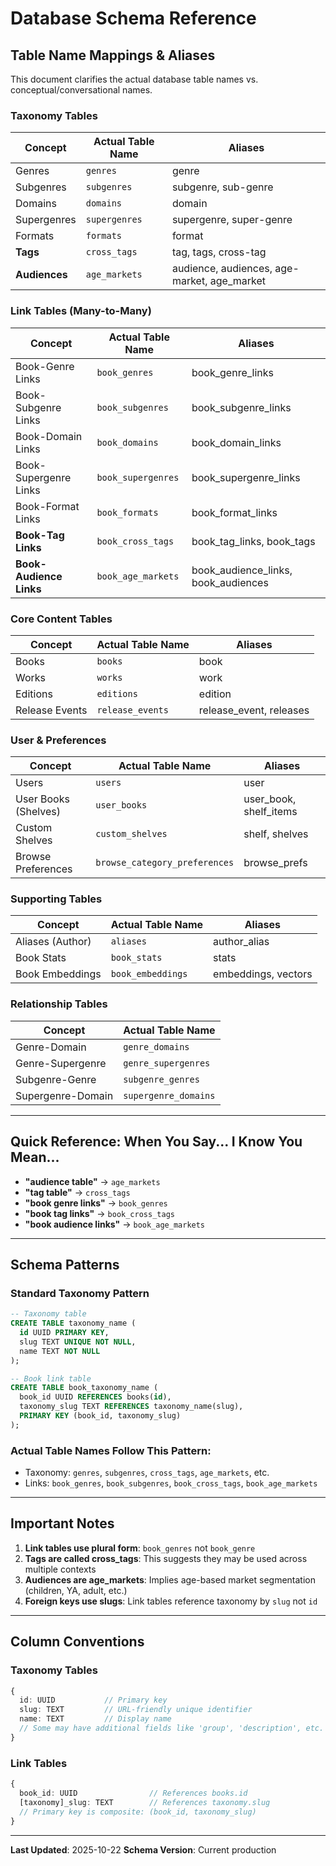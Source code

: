 # Database Schema Reference

## Table Name Mappings & Aliases

This document clarifies the actual database table names vs. conceptual/conversational names.

### Taxonomy Tables

| Concept | Actual Table Name | Aliases |
|---------|------------------|---------|
| Genres | `genres` | genre |
| Subgenres | `subgenres` | subgenre, sub-genre |
| Domains | `domains` | domain |
| Supergenres | `supergenres` | supergenre, super-genre |
| Formats | `formats` | format |
| **Tags** | `cross_tags` | tag, tags, cross-tag |
| **Audiences** | `age_markets` | audience, audiences, age-market, age_market |

### Link Tables (Many-to-Many)

| Concept | Actual Table Name | Aliases |
|---------|------------------|---------|
| Book-Genre Links | `book_genres` | book_genre_links |
| Book-Subgenre Links | `book_subgenres` | book_subgenre_links |
| Book-Domain Links | `book_domains` | book_domain_links |
| Book-Supergenre Links | `book_supergenres` | book_supergenre_links |
| Book-Format Links | `book_formats` | book_format_links |
| **Book-Tag Links** | `book_cross_tags` | book_tag_links, book_tags |
| **Book-Audience Links** | `book_age_markets` | book_audience_links, book_audiences |

### Core Content Tables

| Concept | Actual Table Name | Aliases |
|---------|------------------|---------|
| Books | `books` | book |
| Works | `works` | work |
| Editions | `editions` | edition |
| Release Events | `release_events` | release_event, releases |

### User & Preferences

| Concept | Actual Table Name | Aliases |
|---------|------------------|---------|
| Users | `users` | user |
| User Books (Shelves) | `user_books` | user_book, shelf_items |
| Custom Shelves | `custom_shelves` | shelf, shelves |
| Browse Preferences | `browse_category_preferences` | browse_prefs |

### Supporting Tables

| Concept | Actual Table Name | Aliases |
|---------|------------------|---------|
| Aliases (Author) | `aliases` | author_alias |
| Book Stats | `book_stats` | stats |
| Book Embeddings | `book_embeddings` | embeddings, vectors |

### Relationship Tables

| Concept | Actual Table Name |
|---------|------------------|
| Genre-Domain | `genre_domains` |
| Genre-Supergenre | `genre_supergenres` |
| Subgenre-Genre | `subgenre_genres` |
| Supergenre-Domain | `supergenre_domains` |

---

## Quick Reference: When You Say... I Know You Mean...

- **"audience table"** → `age_markets`
- **"tag table"** → `cross_tags`
- **"book genre links"** → `book_genres`
- **"book tag links"** → `book_cross_tags`
- **"book audience links"** → `book_age_markets`

---

## Schema Patterns

### Standard Taxonomy Pattern
```sql
-- Taxonomy table
CREATE TABLE taxonomy_name (
  id UUID PRIMARY KEY,
  slug TEXT UNIQUE NOT NULL,
  name TEXT NOT NULL
);

-- Book link table
CREATE TABLE book_taxonomy_name (
  book_id UUID REFERENCES books(id),
  taxonomy_slug TEXT REFERENCES taxonomy_name(slug),
  PRIMARY KEY (book_id, taxonomy_slug)
);
```

### Actual Table Names Follow This Pattern:
- Taxonomy: `genres`, `subgenres`, `cross_tags`, `age_markets`, etc.
- Links: `book_genres`, `book_subgenres`, `book_cross_tags`, `book_age_markets`

---

## Important Notes

1. **Link tables use plural form**: `book_genres` not `book_genre`
2. **Tags are called cross_tags**: This suggests they may be used across multiple contexts
3. **Audiences are age_markets**: Implies age-based market segmentation (children, YA, adult, etc.)
4. **Foreign keys use slugs**: Link tables reference taxonomy by `slug` not `id`

---

## Column Conventions

### Taxonomy Tables
```typescript
{
  id: UUID           // Primary key
  slug: TEXT         // URL-friendly unique identifier
  name: TEXT         // Display name
  // Some may have additional fields like 'group', 'description', etc.
}
```

### Link Tables
```typescript
{
  book_id: UUID                // References books.id
  [taxonomy]_slug: TEXT        // References taxonomy.slug
  // Primary key is composite: (book_id, taxonomy_slug)
}
```

---

**Last Updated**: 2025-10-22
**Schema Version**: Current production
